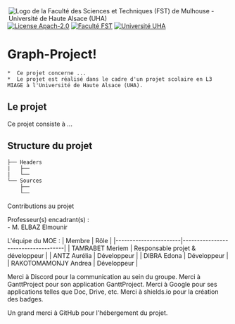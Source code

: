 <img align="right" src="https://www.fst.uha.fr/wp-content/uploads/2018/06/cropped-logo-site-V3.png" title="Logo de la Faculté des Sciences et Techniques (FST) de Mulhouse - Université de Haute Alsace (UHA)">
                              
[![License Apach-2.0](https://img.shields.io/github/license/Dieupix/Laser_Game?color=dark&style=for-the-badge)](https://github.com/Dieupix/Laser_Game/blob/main/LICENSE.md)
[![Faculté FST](https://img.shields.io/badge/Faculté-FST-blue?style=for-the-badge)](https://www.fst.uha.fr)
[![Université UHA](https://img.shields.io/badge/Université-UHA-darkblue?style=for-the-badge)](https://www.uha.fr)

# Graph-Project!       

    *  Ce projet concerne ...
    *  Le projet est réalisé dans le cadre d'un projet scolaire en L3 MIAGE à l'Université de Haute Alsace (UHA).
    
## Le projet
 
 Ce projet consiste à ...
 
## Structure du projet

```
├── Headers
|   ├──
|   └──
└── Sources
    ├──
    └──
```
Contributions au projet

Professeur(s) encadrant(s) :\
\- M. ELBAZ Elmounir

L'équipe du MOE :
| Membre                | Rôle                               |
|-----------------------|------------------------------------|
| TAMRABET Meriem       | Responsable projet & développeur   |
| ANTZ Aurélia          | Développeur                        |
| DIBRA Edona           | Développeur                        |
| RAKOTOMAMONJY Andrea  | Développeur                        |

Merci à Discord pour la communication au sein du groupe.
Merci à GanttProject pour son application GanttProject.
Merci à Google pour ses applications telles que Doc, Drive, etc.
Merci à shields.io pour la création des badges.

Un grand merci à GitHub pour l'hébergement du projet.

